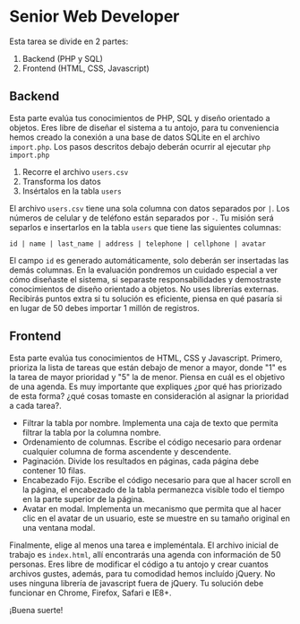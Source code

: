 # Senior Web Developer

Esta tarea se divide en 2 partes:

1. Backend (PHP y SQL)
2. Frontend (HTML, CSS, Javascript)

## Backend

Esta parte evalúa tus conocimientos de PHP, SQL y diseño orientado a objetos. Eres libre de diseñar el sistema a tu antojo, para tu conveniencia hemos creado la conexión a una base de datos SQLite en el archivo `import.php`. Los pasos descritos debajo deberán ocurrir al ejecutar `php import.php`

1. Recorre el archivo `users.csv`
2. Transforma los datos
3. Insértalos en la tabla `users`

El archivo `users.csv` tiene una sola columna con datos separados por `|`. Los números de celular y de teléfono están separados por `-`. Tu misión será separlos e insertarlos en la tabla `users` que tiene las siguientes columnas:

    id | name | last_name | address | telephone | cellphone | avatar

El campo `id` es generado automáticamente, solo deberán ser insertadas las demás columnas. En la evaluación pondremos un cuidado especial a ver cómo diseñaste el sistema, si separaste responsabilidades y demostraste conocimientos de diseño orientado a objetos. No uses librerías externas. Recibirás puntos extra si tu solución es eficiente, piensa en qué pasaría si en lugar de 50 debes importar 1 millón de registros.

## Frontend

Esta parte evalúa tus conocimientos de HTML, CSS y Javascript. Primero, prioriza la lista de tareas que están debajo de menor a mayor, donde "1" es la tarea de mayor prioridad y "5" la de menor. Piensa en cuál es el objetivo de una agenda. Es muy importante que expliques ¿por qué has priorizado de esta forma? ¿qué cosas tomaste en consideración al asignar la prioridad a cada tarea?.

- Filtrar la tabla por nombre. Implementa una caja de texto que permita filtrar la tabla por la columna nombre.
- Ordenamiento de columnas. Escribe el código necesario para ordenar cualquier columna de forma ascendente y descendente.
- Paginación. Divide los resultados en páginas, cada página debe contener 10 filas.
- Encabezado Fijo. Escribe el código necesario para que al hacer scroll en la página, el encabezado de la tabla permanezca visible todo el tiempo en la parte superior de la página.
- Avatar en modal. Implementa un mecanismo que permita que al hacer clic en el avatar de un usuario, este se muestre en su tamaño original en una ventana modal.

Finalmente, elige al menos una tarea e impleméntala. El archivo inicial de trabajo es `index.html`, allí encontrarás una agenda con información de 50 personas. Eres libre de modificar el código a tu antojo y crear cuantos archivos gustes, además, para tu comodidad hemos incluído jQuery. No uses ninguna librería de javascript fuera de jQuery. Tu solución debe funcionar en Chrome, Firefox, Safari e IE8+.

¡Buena suerte!
